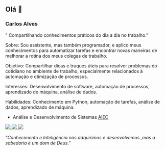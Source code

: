  ## Olá 👋

### Carlos Alves

" Compartilhando conhecimentos práticos do dia a dia no trabalho."

Sobre: Sou assistente, mas também programador, e aplico meus conhecimentos para automatizar tarefas e encontrar novas maneiras de melhorar a rotina dos meus colegas de trabalho.

Objetivo: Compartilhar dicas e truques úteis para resolver problemas do cotidiano no ambiente de trabalho, especialmente relacionados à automação e otimização de processos.

Interesses: Desenvolvimento de software, automação de processos, aprendizado de máquina, análise de dados.

Habilidades: Conhecimento em Python, automação de tarefas, análise de dados, aprendizado de máquina.

+ Análise e Desenvolvimento de Sistemas [AIEC](https://www.aiec.br/)

 [![](https://img.shields.io/badge/-Carlos%20Alves-6633cc?style=flat-square&logo=Linkedin&logoColor=white&link=https://www.linkedin.com/in/carlos-alves-508b351b4/) ]( https://www.linkedin.com/in/carlos-alves-508b351b4/) 
 [![](https://img.shields.io/badge/-Jr.carlooss@gmail.com-6633cc?style=flat-square&logo=Gmail&logoColor=white&link=mailto:Jr.carlooss@gmail.com)](Jr.carlooss@gmail.com)[
![](https://img.shields.io/badge/-@jr.carloos-6633cc?style=flat-square&labelColor=6633cc&logo=instagram&logoColor=white&link=https://www.instagram.com/jr.carloos/?hl=pt-br)](https://www.instagram.com/jr.carloos/?hl=pt-br)


*"Conhecimento e Inteligência nós adquirimos e desenvolvemos ,mas a sabedoria é um dom de Deus."*
